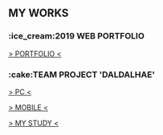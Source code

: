 <h2>MY WORKS</h2>
<h3>:ice_cream:2019 WEB PORTFOLIO</h3>
<a href="https://tex9681.github.io/2019portfolio/portfolio/">&gt; PORTFOLIO &lt;</a>
<h3>:cake:TEAM PROJECT 'DALDALHAE'</h3>
<a href="https://tex9681.github.io/2019portfolio/DAL/DALDALHAE_PC/pc_index.html">&gt; PC &lt;</a>

<a href="https://tex9681.github.io/2019portfolio/DAL/DALDALHAE_MB_edit/m_index.html">&gt; MOBILE &lt;</a>

<a href="https://tex9681.github.io/nyam/html/">&gt; MY STUDY &lt;</a>
